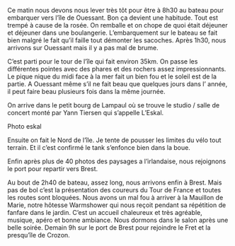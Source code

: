 Ce matin nous devons nous lever très tôt pour être à 8h30 au bateau pour embarquer vers l’île de Ouessant. 
Bon ça devient une habitude. Tout est trempé à cause de la rosée. On remballe et on chope de quoi était déjeuner et déjeuner dans une boulangerie.
L’embarquement sur le bateau se fait bien malgré le fait qu’il faille tout démonter les sacoches.
Après 1h30, nous arrivons sur Ouessant mais il y a pas mal de brume. 

C’est parti pour le tour de l’île qui fait environ 35km. 
On passe les différentes pointes avec des phares et des rochers assez impressionnants. 
Le pique nique du midi face à la mer fait un bien fou et le soleil est de la partie.
A Ouessant même s’il ne fait beau que quelques jours dans l’ année, il peut faire beau plusieurs fois dans la même journée.

On arrive dans le petit bourg de Lampaul où se trouve le studio / salle de concert monté par Yann Tiersen qui s’appelle L’Eskal. 

Photo eskal

Ensuite on fait le Nord de l’île. Je tente de pousser les limites du vélo tout terrain. Et il c’est confirmé le tank s’enfonce bien dans la boue.

Enfin après plus de 40 photos des paysages a l’irlandaise, nous rejoignons le port pour repartir vers Brest. 

Au bout de 2h40 de bateau, assez long, nous arrivons enfin à Brest. Mais pas de bol c’est la présentation des coureurs du Tour de France et toutes les routes sont bloquées.
Nous avons un mal fou à arriver à la Mauillon de Marie, notre hôtesse Warmshower qui nous reçoit pendant sa répétition de fanfare dans le jardin. C’est un accueil chaleureux et très agréable, musique, apéro et bonne ambiance.
Nous dormons dans le salon après une belle soirée. Demain 9h sur le port de Brest pour rejoindre le Fret et la presqu’île de Crozon. 

